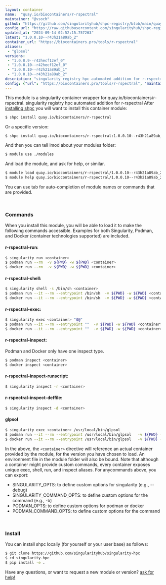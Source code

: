 ```yaml
---
layout: container
name:  "quay.io/biocontainers/r-rspectral"
maintainer: "@vsoch"
github: "https://github.com/singularityhub/shpc-registry/blob/main/quay.io/biocontainers/r-rspectral/container.yaml"
config_url: "https://raw.githubusercontent.com/singularityhub/shpc-registry/main/quay.io/biocontainers/r-rspectral/container.yaml"
updated_at: "2024-09-14 02:52:15.757263"
latest: "1.0.0.10--r43h21a89ab_2"
container_url: "https://biocontainers.pro/tools/r-rspectral"
aliases:
 - "glpsol"
versions:
 - "1.0.0.9--r42hecf12ef_0"
 - "1.0.0.10--r42hecf12ef_0"
 - "1.0.0.10--r42h21a89ab_1"
 - "1.0.0.10--r43h21a89ab_2"
description: "singularity registry hpc automated addition for r-rspectral"
config: {"url": "https://biocontainers.pro/tools/r-rspectral", "maintainer": "@vsoch", "description": "singularity registry hpc automated addition for r-rspectral", "latest": {"1.0.0.10--r43h21a89ab_2": "sha256:a322994baf921f4c26bd2932350f548cf1c83326c8c5d53ea4e3df6d38413a23"}, "tags": {"1.0.0.9--r42hecf12ef_0": "sha256:51bcbb0ef8be98a4d7e7cf66c01748023d15960eb8e2cf1e56f85cd215dfb38c", "1.0.0.10--r42hecf12ef_0": "sha256:81c0e7f0ff02c61e0a7c02b5da1aae3780ae1ce8e01fa6edd13c66f05bf34767", "1.0.0.10--r42h21a89ab_1": "sha256:7dcddd2c7c2efa6b720170755464c06e2176721831da98a022ca242c444a34e0", "1.0.0.10--r43h21a89ab_2": "sha256:a322994baf921f4c26bd2932350f548cf1c83326c8c5d53ea4e3df6d38413a23"}, "docker": "quay.io/biocontainers/r-rspectral", "aliases": {"glpsol": "/usr/local/bin/glpsol"}}
---
```


This module is a singularity container wrapper for quay.io/biocontainers/r-rspectral.
singularity registry hpc automated addition for r-rspectral
After [installing shpc](#install) you will want to install this container module:


```bash
$ shpc install quay.io/biocontainers/r-rspectral
```

Or a specific version:

```bash
$ shpc install quay.io/biocontainers/r-rspectral:1.0.0.10--r43h21a89ab_2
```

And then you can tell lmod about your modules folder:

```bash
$ module use ./modules
```

And load the module, and ask for help, or similar.

```bash
$ module load quay.io/biocontainers/r-rspectral/1.0.0.10--r43h21a89ab_2
$ module help quay.io/biocontainers/r-rspectral/1.0.0.10--r43h21a89ab_2
```

You can use tab for auto-completion of module names or commands that are provided.

<br>

### Commands

When you install this module, you will be able to load it to make the following commands accessible.
Examples for both Singularity, Podman, and Docker (container technologies supported) are included.

#### r-rspectral-run:

```bash
$ singularity run <container>
$ podman run --rm  -v ${PWD} -w ${PWD} <container>
$ docker run --rm  -v ${PWD} -w ${PWD} <container>
```

#### r-rspectral-shell:

```bash
$ singularity shell -s /bin/sh <container>
$ podman run --it --rm --entrypoint /bin/sh  -v ${PWD} -w ${PWD} <container>
$ docker run --it --rm --entrypoint /bin/sh  -v ${PWD} -w ${PWD} <container>
```

#### r-rspectral-exec:

```bash
$ singularity exec <container> "$@"
$ podman run --it --rm --entrypoint ""  -v ${PWD} -w ${PWD} <container> "$@"
$ docker run --it --rm --entrypoint ""  -v ${PWD} -w ${PWD} <container> "$@"
```

#### r-rspectral-inspect:

Podman and Docker only have one inspect type.

```bash
$ podman inspect <container>
$ docker inspect <container>
```

#### r-rspectral-inspect-runscript:

```bash
$ singularity inspect -r <container>
```

#### r-rspectral-inspect-deffile:

```bash
$ singularity inspect -d <container>
```


#### glpsol

```bash
$ singularity exec <container> /usr/local/bin/glpsol
$ podman run --it --rm --entrypoint /usr/local/bin/glpsol   -v ${PWD} -w ${PWD} <container> -c " $@"
$ docker run --it --rm --entrypoint /usr/local/bin/glpsol   -v ${PWD} -w ${PWD} <container> -c " $@"
```



In the above, the `<container>` directive will reference an actual container provided
by the module, for the version you have chosen to load. An environment file in the
module folder will also be bound. Note that although a container
might provide custom commands, every container exposes unique exec, shell, run, and
inspect aliases. For anycommands above, you can export:

 - SINGULARITY_OPTS: to define custom options for singularity (e.g., --debug)
 - SINGULARITY_COMMAND_OPTS: to define custom options for the command (e.g., -b)
 - PODMAN_OPTS: to define custom options for podman or docker
 - PODMAN_COMMAND_OPTS: to define custom options for the command

<br>

### Install

You can install shpc locally (for yourself or your user base) as follows:

```bash
$ git clone https://github.com/singularityhub/singularity-hpc
$ cd singularity-hpc
$ pip install -e .
```

Have any questions, or want to request a new module or version? [ask for help!](https://github.com/singularityhub/singularity-hpc/issues)